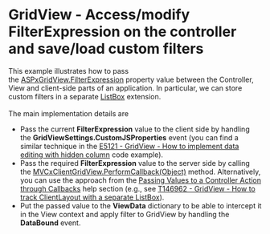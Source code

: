 # GridView - Access/modify FilterExpression on the controller and save/load custom filters


This example illustrates how to pass the <a href="https://documentation.devexpress.com/#AspNet/DevExpressWebASPxGridView_FilterExpressiontopic">ASPxGridView.FilterExpression</a> property value between the Controller, View and client-side parts of an application. In particular, we can store custom filters in a separate <a href="https://documentation.devexpress.com/#AspNet/CustomDocument9022">ListBox</a> extension.<br><br>The main implementation details are

* Pass the current <strong>FilterExpression</strong> value to the client side by handling the <strong>GridViewSettings.CustomJSProperties</strong> event (you can find a similar technique in the <a href="https://www.devexpress.com/Support/Center/p/E5121">E5121 - GridView - How to implement data editing with hidden column</a> code example).
* Pass the required <strong>FilterExpression</strong> value to the server side by calling the <a href="https://documentation.devexpress.com/#AspNet/DevExpressWebMVCScriptsMVCxClientGridView_PerformCallbacktopic(2wupCg)">MVCxClientGridView.PerformCallback(Object)</a> method. Alternatively, you can use the approach from the <a href="https://documentation.devexpress.com/#AspNet/CustomDocument9941">Passing Values to a Controller Action through Callbacks</a> help section (e.g., see <a href="https://www.devexpress.com/Support/Center/p/T146962">T146962 - GridView - How to track ClientLayout with a separate ListBox</a>).
* Put the passed value to the <strong>ViewData</strong> dictionary to be able to intercept it in the View context and apply filter to GridView by handling the <strong>DataBound</strong> event.

<br/>


